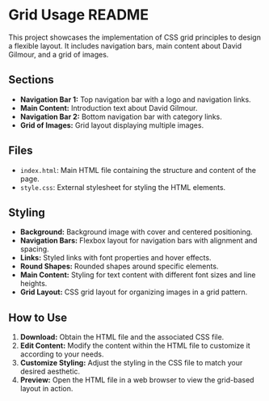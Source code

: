 
# Grid Usage README

This project showcases the implementation of CSS grid principles to design a flexible layout. It includes navigation bars, main content about David Gilmour, and a grid of images.



## Sections
- **Navigation Bar 1:** Top navigation bar with a logo and navigation links.
- **Main Content:** Introduction text about David Gilmour.
- **Navigation Bar 2:** Bottom navigation bar with category links.
- **Grid of Images:** Grid layout displaying multiple images.
## Files

- `index.html`: Main HTML file containing the structure and content of the page.
- `style.css`: External stylesheet for styling the HTML elements.
## Styling
- **Background:** Background image with cover and centered positioning.
- **Navigation Bars:** Flexbox layout for navigation bars with alignment and spacing.
- **Links:** Styled links with font properties and hover effects.
- **Round Shapes:** Rounded shapes around specific elements.
- **Main Content:** Styling for text content with different font sizes and line heights.
- **Grid Layout:** CSS grid layout for organizing images in a grid pattern.
## How to Use
1. **Download:** Obtain the HTML file and the associated CSS file.
2. **Edit Content:** Modify the content within the HTML file to customize it according to your needs.
3. **Customize Styling:** Adjust the styling in the CSS file to match your desired aesthetic.
4. **Preview:** Open the HTML file in a web browser to view the grid-based layout in action.
